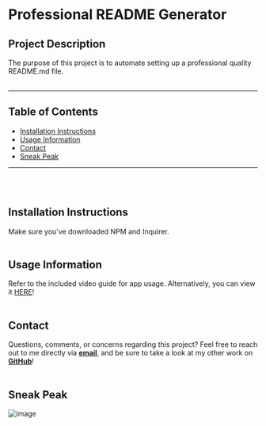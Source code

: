 # Professional README Generator

## Project Description

The purpose of this project is to automate setting up a professional quality README.md file.
</br></br>

---

## Table of Contents

- [Installation Instructions](#Installation-Instructions)
- [Usage Information](#Usage-Information)
- [Contact](#Contact)
- [Sneak Peak](#Sneak-Peak)

---

</br></br>

## Installation Instructions

Make sure you've downloaded NPM and Inquirer.
</br></br>

## Usage Information

Refer to the included video guide for app usage. Alternatively, you can view it [HERE](https://drive.google.com/file/d/1PgwGwdcMzu-iBAMQngxMiorE7ghHpRHZ/view)!
</br></br>

## Contact

Questions, comments, or concerns regarding this project? Feel free to reach out to me directly via **[email](mailto:kolbytlaw@gmail.com)**, and be sure to take a look at my other work on **[GitHub](https://github.com/kolbylaw)**!
</br></br>

## Sneak Peak

![image](https://user-images.githubusercontent.com/73139141/104969966-29c32f00-59a7-11eb-9dbc-8f52ca8ec000.png)
